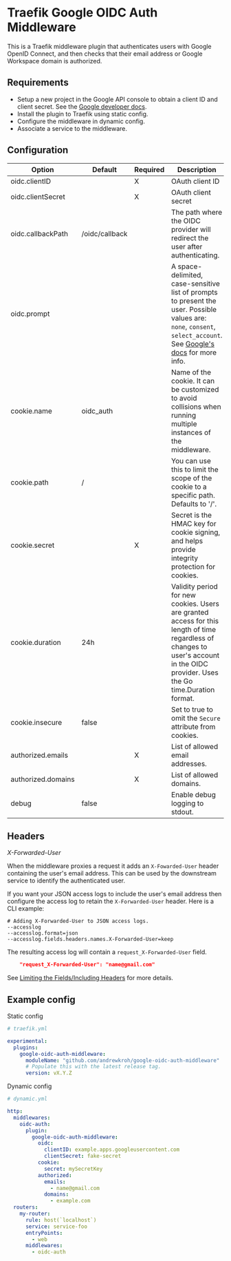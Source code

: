 # Traefik Google OIDC Auth Middleware

This is a Traefik middleware plugin that authenticates users with Google OpenID
Connect, and then checks that their email address or Google Workspace domain is 
authorized.

## Requirements

- Setup a new project in the Google API console to obtain a client ID and 
client secret. See the [Google developer docs](https://developers.google.com/identity/openid-connect/openid-connect).
- Install the plugin to Traefik using static config.
- Configure the middleware in dynamic config.
- Associate a service to the middleware.

## Configuration

| Option             | Default        | Required | Description                                                                                                                                                                       |
|--------------------|----------------|----------|-----------------------------------------------------------------------------------------------------------------------------------------------------------------------------------|
| oidc.clientID      |                | X        | OAuth client ID                                                                                                                                                                   |
| oidc.clientSecret  |                | X        | OAuth client secret                                                                                                                                                               |
| oidc.callbackPath  | /oidc/callback |          | The path where the OIDC provider will redirect the user after authenticating.                                                                                                     |
| oidc.prompt        |                |          | A space-delimited, case-sensitive list of prompts to present the user. Possible values are: `none`, `consent`, `select_account`. See [Google's docs](https://developers.google.com/identity/protocols/oauth2/web-server#httprest_1) for more info. |
| cookie.name        | oidc_auth      |          | Name of the cookie. It can be customized to avoid collisions when running multiple instances of the middleware.                                                                   |
| cookie.path        | /              |          | You can use this to limit the scope of the cookie to a specific path. Defaults to '/'.                                                                                            |
| cookie.secret      |                | X        | Secret is the HMAC key for cookie signing, and helps provide integrity protection for cookies.                                                                                    |
| cookie.duration    | 24h            |          | Validity period for new cookies. Users are granted access for this length of time regardless of changes to user's account in the OIDC provider. Uses the Go time.Duration format. |
| cookie.insecure    | false          |          | Set to true to omit the `Secure` attribute from cookies.                                                                                                                          |
| authorized.emails  |                | X        | List of allowed email addresses.                                                                                                                                                  |
| authorized.domains |                | X        | List of allowed domains.                                                                                                                                                          |
| debug              | false          |          | Enable debug logging to stdout.

## Headers

*X-Forwarded-User*

When the middleware proxies a request it adds an `X-Fowarded-User` header
containing the user's email address. This can be used by the downstream service
to identify the authenticated user.

If you want your JSON access logs to include the user's email address then
configure the access log to retain the `X-Forwarded-User` header. Here is a
CLI example:

```
# Adding X-Forwarded-User to JSON access logs.
--accesslog
--accesslog.format=json
--accesslog.fields.headers.names.X-Forwarded-User=keep
```

The resulting access log will contain a `request_X-Forwarded-User` field.

```json
    "request_X-Forwarded-User": "name@gmail.com"
```

See [Limiting the Fields/Including Headers](https://doc.traefik.io/traefik/observability/access-logs/#limiting-the-fieldsincluding-headers) for more details.


## Example config

Static config

```yaml
# traefik.yml

experimental:
  plugins:
    google-oidc-auth-middleware:
      moduleName: "github.com/andrewkroh/google-oidc-auth-middleware"
      # Populate this with the latest release tag.
      version: vX.Y.Z
```

Dynamic config

```yaml
# dynamic.yml

http:
  middlewares:
    oidc-auth:
      plugin:
        google-oidc-auth-middleware:
          oidc:
            clientID: example.apps.googleusercontent.com
            clientSecret: fake-secret
          cookie:
            secret: mySecretKey
          authorized:
            emails:
              - name@gmail.com
            domains:
              - example.com
  routers:
    my-router:
      rule: host(`localhost`)
      service: service-foo
      entryPoints:
        - web
      middlewares:
        - oidc-auth
```
